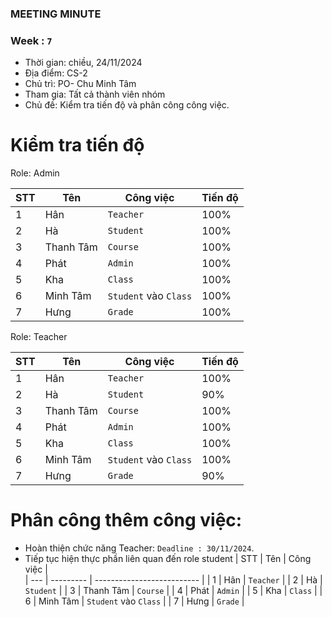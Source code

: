 ### MEETING MINUTE
### Week : `7`
- Thời gian: chiều, 24/11/2024
- Địa điểm: CS-2
- Chủ trì: PO- Chu Minh Tâm
- Tham gia: Tất cả thành viên nhóm
- Chủ đề: Kiểm tra tiến độ và phân công công việc.
# Kiểm tra tiến độ
Role: Admin

  | STT | Tên       | Công việc                  |      Tiến độ       |  
  | --- | --------- | -------------------------- | ----------------|
  | 1   | Hân       | `Teacher`             |    100%         |
  | 2   | Hà        |  `Student`             |       100%      |
  | 3   | Thanh Tâm |  `Course`              |      100%         |
  | 4   | Phát      |  `Admin`               |         100%        |
  | 5   | Kha       |  `Class`               |       100%        |
  | 6   | Minh Tâm  |  `Student` vào `Class` |       100%          |
  | 7   | Hưng      |  `Grade`               |        100%  |
  
Role: Teacher

  | STT | Tên       | Công việc                  |      Tiến độ       |  
  | --- | --------- | -------------------------- | ----------------|
  | 1   | Hân       | `Teacher`             |    100%         |
  | 2   | Hà        |  `Student`             |       90%      |
  | 3   | Thanh Tâm |  `Course`              |      100%         |
  | 4   | Phát      |  `Admin`               |         100%        |
  | 5   | Kha       |  `Class`               |       100%        |
  | 6   | Minh Tâm  |  `Student` vào `Class` |       100%          |
  | 7   | Hưng      |  `Grade`               |        90%  |

# Phân công thêm công việc:

- Hoàn thiện chức năng Teacher: `Deadline : 30/11/2024`.
- Tiếp tục hiện thực phần liên quan đến role student
  | STT | Tên       | Công việc                  |       
  | --- | --------- | -------------------------- | 
  | 1   | Hân       | `Teacher`             | 
  | 2   | Hà        |  `Student`             | 
  | 3   | Thanh Tâm |  `Course`              | 
  | 4   | Phát      |  `Admin`               | 
  | 5   | Kha       |  `Class`               | 
  | 6   | Minh Tâm  |  `Student` vào `Class` | 
  | 7   | Hưng      |  `Grade`               | 
